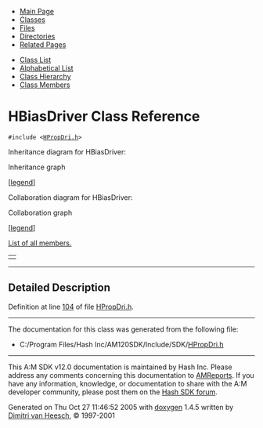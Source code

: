 <div class="tabs">

- [Main Page](index.md)
- <span id="current">[Classes](annotated.md)</span>
- [Files](files.md)
- [Directories](dirs.md)
- [Related Pages](pages.md)

</div>

<div class="tabs">

- [Class List](annotated.md)
- [Alphabetical List](classes.md)
- [Class Hierarchy](hierarchy.md)
- [Class Members](functions.md)

</div>

# HBiasDriver Class Reference

`#include <`<a href="HPropDri_8h-source.md" class="el"><code>HPropDri.h</code></a>`>`

Inheritance diagram for HBiasDriver:

<span class="image placeholder" original-image-src="classHBiasDriver__inherit__graph.gif" original-image-title="" border="0" usemap="#HBiasDriver__inherit__map">Inheritance graph</span>

\[[legend](graph_legend.md)\]

Collaboration diagram for HBiasDriver:

<span class="image placeholder" original-image-src="classHBiasDriver__coll__graph.gif" original-image-title="" border="0" usemap="#HBiasDriver__coll__map">Collaboration graph</span>

\[[legend](graph_legend.md)\]

[List of all members.](classHBiasDriver-members.md)

|     |
|-----|
|     |

------------------------------------------------------------------------

<span id="_details"></span>

## Detailed Description

Definition at line <a href="HPropDri_8h-source.md#l00104" class="el">104</a> of file <a href="HPropDri_8h-source.md" class="el">HPropDri.h</a>.

------------------------------------------------------------------------

The documentation for this class was generated from the following file:

- C:/Program Files/Hash Inc/AM120SDK/Include/SDK/<a href="HPropDri_8h-source.md" class="el">HPropDri.h</a>

------------------------------------------------------------------------

<span class="small">This A:M SDK v12.0 documentation is maintained by Hash Inc. Please address any comments concerning this documentation to [AMReports](http://www.hash.com/reports). If you have any information, knowledge, or documentation to share with the A:M developer community, please post them on the [Hash SDK forum](http://www.hash.com/forums/index.php?showforum=11).</span>

Generated on Thu Oct 27 11:46:52 2005 with [<span class="image placeholder" original-image-src="doxygen.png" original-image-title="" height="45" width="100" align="middle" border="0">doxygen</span>](http://www.doxygen.org/index.html) 1.4.5 written by [Dimitri van Heesch](mailto:dimitri@stack.nl), © 1997-2001
